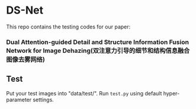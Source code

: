 # DS-Net
This repo contains the testing codes for our paper:
### Dual Attention-guided Detail and Structure Information Fusion Network for Image Dehazing(双注意力引导的细节和结构信息融合图像去雾网络)

## Test
Put your test images into "data/test/". Run ```test.py``` using default hyper-parameter settings. 